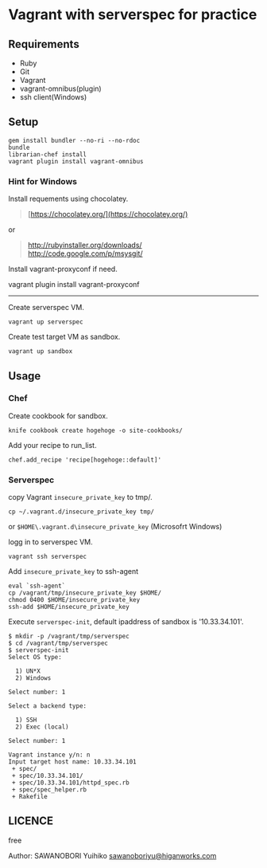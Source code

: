 # Vagrant with serverspec for practice


## Requirements

- Ruby
- Git
- Vagrant
- vagrant-omnibus(plugin)
- ssh client(Windows)

## Setup

```
gem install bundler --no-ri --no-rdoc
bundle
librarian-chef install
vagrant plugin install vagrant-omnibus
```

### Hint for Windows

Install requements using chocolatey.

> [https://chocolatey.org/](https://chocolatey.org/)

or 

> http://rubyinstaller.org/downloads/  
> http://code.google.com/p/msysgit/

Install vagrant-proxyconf if need.

vagrant plugin install vagrant-proxyconf

----

Create serverspec VM.

```
vagrant up serverspec
```

Create test target VM as sandbox.

```
vagrant up sandbox
```

## Usage

### Chef

Create cookbook for sandbox.

```
knife cookbook create hogehoge -o site-cookbooks/
```

Add your recipe to run_list.

```
chef.add_recipe 'recipe[hogehoge::default]'
```

### Serverspec

copy Vagrant `insecure_private_key` to tmp/.

```
cp ~/.vagrant.d/insecure_private_key tmp/
```

or `$HOME\.vagrant.d\insecure_private_key` (Microsofrt Windows)


logg in to serverspec VM.

```
vagrant ssh serverspec
```

Add `insecure_private_key` to ssh-agent

```
eval `ssh-agent`
cp /vagrant/tmp/insecure_private_key $HOME/
chmod 0400 $HOME/insecure_private_key
ssh-add $HOME/insecure_private_key
```

Execute `serverspec-init`, default ipaddress of sandbox is '10.33.34.101'.

```
$ mkdir -p /vagrant/tmp/serverspec
$ cd /vagrant/tmp/serverspec
$ serverspec-init
Select OS type:

  1) UN*X
  2) Windows

Select number: 1

Select a backend type:

  1) SSH
  2) Exec (local)

Select number: 1

Vagrant instance y/n: n
Input target host name: 10.33.34.101
 + spec/
 + spec/10.33.34.101/
 + spec/10.33.34.101/httpd_spec.rb
 + spec/spec_helper.rb
 + Rakefile
```



## LICENCE

free

Author: SAWANOBORI Yuihiko <sawanoboriyu@higanworks.com>
